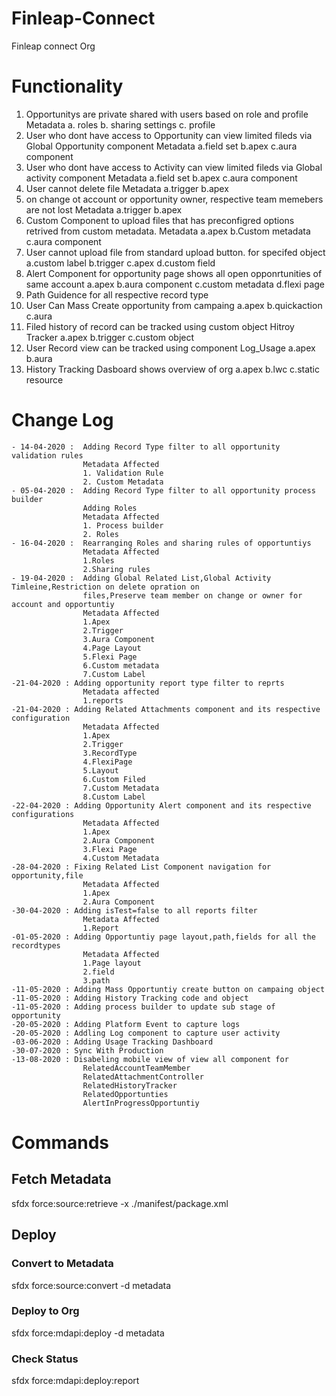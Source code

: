 # Finleap-Connect
Finleap connect Org

# Functionality 

1. Opportunitys are private shared with users based on role and profile
    Metadata
    a. roles
    b. sharing settings
    c. profile
2. User who dont have access to Opportunity can view limited fileds via Global Opportunity component
    Metadata
    a.field set
    b.apex
    c.aura component
3. User who dont have access to Activity can view limited fileds via Global activity component
    Metadata
    a.field set
    b.apex
    c.aura component
4. User cannot delete file 
    Metadata
    a.trigger
    b.apex
5. on change ot account or opportunity owner, respective team memebers are not lost
    Metadata
    a.trigger
    b.apex
6. Custom Component to upload files that has preconfigred options retrived from custom metadata.
    Metadata
    a.apex
    b.Custom metadata
    c.aura component
7. User cannot upload file from standard upload button. for specifed object
    a.custom label
    b.trigger
    c.apex
    d.custom field
8. Alert Component for opportunity page shows all open opponrtunities of same account 
    a.apex
    b.aura component
    c.custom metadata
    d.flexi page
9. Path Guidence for all respective record type
10. User Can Mass Create opportunity from campaing 
    a.apex
    b.quickaction
    c.aura
11. Filed history of record can be tracked using custom object Hitroy Tracker
    a.apex
    b.trigger
    c.custom object
12. User Record view can be tracked using component Log_Usage
    a.apex
    b.aura
13. History Tracking Dasboard shows overview of org 
    a.apex
    b.lwc
    c.static resource

# Change Log
    - 14-04-2020 :  Adding Record Type filter to all opportunity validation rules
                    Metadata Affected
                    1. Validation Rule
                    2. Custom Metadata
    - 05-04-2020 :  Adding Record Type filter to all opportunity process builder 
                    Adding Roles
                    Metadata Affected
                    1. Process builder
                    2. Roles
    - 16-04-2020 :  Rearranging Roles and sharing rules of opportuntiys
                    Metadata Affected
                    1.Roles
                    2.Sharing rules
    - 19-04-2020 :  Adding Global Related List,Global Activity Timleine,Restriction on delete opration on 
                    files,Preserve team member on change or owner for account and opportuntiy
                    Metadata Affected
                    1.Apex
                    2.Trigger
                    3.Aura Component
                    4.Page Layout
                    5.Flexi Page
                    6.Custom metadata
                    7.Custom Label
    -21-04-2020 : Adding opportunity report type filter to reprts
                    Metadata affected
                    1.reports
    -21-04-2020 : Adding Related Attachments component and its respective configuration
                    Metadata Affected
                    1.Apex
                    2.Trigger
                    3.RecordType
                    4.FlexiPage
                    5.Layout
                    6.Custom Filed
                    7.Custom Metadata
                    8.Custom Label
    -22-04-2020 : Adding Opportunity Alert component and its respective configurations
                    Metadata Affected
                    1.Apex
                    2.Aura Component
                    3.Flexi Page
                    4.Custom Metadata
    -28-04-2020 : Fixing Related List Component navigation for opportunity,file
                    Metadata Affected
                    1.Apex
                    2.Aura Component
    -30-04-2020 : Adding isTest=false to all reports filter
                    Metadata Affected
                    1.Report
    -01-05-2020 : Adding Opportuntiy page layout,path,fields for all the recordtypes
                    Metadata Affected
                    1.Page layout
                    2.field
                    3.path 
    -11-05-2020 : Adding Mass Opportuntiy create button on campaing object
    -11-05-2020 : Adding History Tracking code and object
    -11-05-2020 : Adding process builder to update sub stage of opportunity
    -20-05-2020 : Adding Platform Event to capture logs
    -20-05-2020 : Addling Log component to capture user activity
    -03-06-2020 : Adding Usage Tracking Dashboard 
    -30-07-2020 : Sync With Production
    -13-08-2020 : Disabeling mobile view of view all component for 
                    RelatedAccountTeamMember
                    RelatedAttachmentController
                    RelatedHistoryTracker
                    RelatedOpportunties
                    AlertInProgressOpportuntiy


# Commands
## Fetch Metadata
sfdx force:source:retrieve -x ./manifest/package.xml 

## Deploy
### Convert to Metadata
sfdx force:source:convert -d metadata
### Deploy to Org
sfdx force:mdapi:deploy -d metadata  
### Check Status
sfdx force:mdapi:deploy:report 
